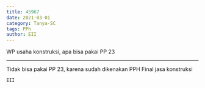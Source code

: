 ```yaml
---
title: 45967
date: 2021-03-01
category: Tanya-SC
tags: PPh
author: EII
---
```


WP usaha konstruksi, apa bisa pakai PP 23

---

Tidak bisa pakai PP 23, karena sudah dikenakan PPH Final jasa konstruksi

`EII`

